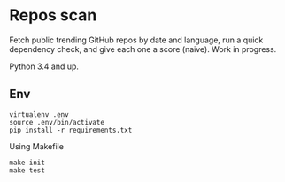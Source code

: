 # Repos scan

Fetch public trending GitHub repos by date and language,  run a quick dependency check, and give each one a score (naive).  Work in progress.

Python 3.4 and up.

## Env

```shell script
virtualenv .env
source .env/bin/activate
pip install -r requirements.txt
```

Using Makefile

```
make init
make test
```
